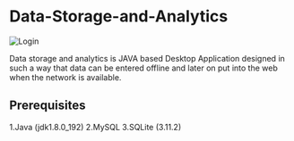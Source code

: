 # Data-Storage-and-Analytics



![Login](https://user-images.githubusercontent.com/37260226/89999485-801b9b80-dcac-11ea-9447-227c5d4c79de.png)



Data storage and analytics is JAVA based Desktop Application designed in such a way that data can be entered offline and later on put into the  web when the network is available. 


## Prerequisites

1.Java (jdk1.8.0_192)
2.MySQL
3.SQLite (3.11.2)


